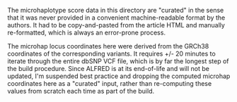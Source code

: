 The microhaplotype score data in this directory are "curated" in the sense that it was never provided in a convenient machine-readable format by the authors.
It had to be copy-and-pasted from the article HTML and manually re-formatted, which is always an error-prone process.

The microhap locus coordinates here were derived from the GRCh38 coordinates of the corresponding variants.
It requires +/- 20 minutes to iterate through the entire dbSNP VCF file, which is by far the longest step of the build procedure.
Since ALFRED is at its end-of-life and will not be updated, I'm suspended best practice and dropping the computed microhap coordinates here as a "curated" input, rather than re-computing these values from scratch each time as part of the build.
